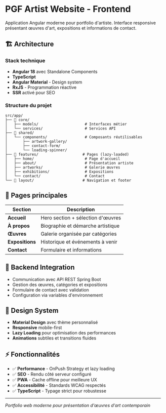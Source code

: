 # PGF Artist Website - Frontend

Application Angular moderne pour portfolio d'artiste. Interface responsive présentant œuvres d'art, expositions et informations de contact.

## 🏗️ Architecture

### Stack technique
- **Angular 18** avec Standalone Components
- **TypeScript**
- **Angular Material** - Design system
- **RxJS** - Programmation réactive
- **SSR** activé pour SEO

### Structure du projet

```
src/app/
├── 📁 core/
│   ├── models/                     # Interfaces métier
│   └── services/                   # Services API
├── 📁 shared/
│   └── components/                 # Composants réutilisables
│       ├── artwork-gallery/
│       ├── contact-form/
│       └── loading-spinner/
├── 📁 features/                    # Pages (lazy-loaded)
│   ├── home/                       # Page d'accueil
│   ├── about/                      # Présentation artiste
│   ├── artworks/                   # Galerie œuvres
│   ├── exhibitions/                # Expositions
│   └── contact/                    # Contact
└── 📁 layout/                      # Navigation et footer
```

## 📱 Pages principales

| Section | Description |
|---------|-------------|
| **Accueil** | Hero section + sélection d'œuvres |
| **À propos** | Biographie et démarche artistique |
| **Œuvres** | Galerie organisée par catégories |
| **Expositions** | Historique et événements à venir |
| **Contact** | Formulaire et informations |

## 🔗 Backend Integration

- Communication avec API REST Spring Boot
- Gestion des œuvres, catégories et expositions
- Formulaire de contact avec validation
- Configuration via variables d'environnement

## 🎨 Design System

- **Material Design** avec thème personnalisé
- **Responsive** mobile-first
- **Lazy Loading** pour optimisation des performances
- **Animations** subtiles et transitions fluides

## ⚡ Fonctionnalités

- ✅ **Performance** - OnPush Strategy et lazy loading
- ✅ **SEO** - Rendu côté serveur configuré
- ✅ **PWA** - Cache offline pour meilleure UX
- ✅ **Accessibilité** - Standards WCAG respectés
- ✅ **TypeScript** - Typage strict pour robustesse

---

*Portfolio web moderne pour présentation d'œuvres d'art contemporain*
